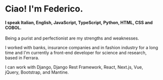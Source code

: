 # Ciao! I'm Federico.

#### I speak Italian, English, JavaScript, TypeScript, Python, HTML, CSS and COBOL.

Being a purist and perfectionist are my strengths and weaknesses.

I worked with banks, insurance companies and in fashion industry for a long time and I'm currently a front-end developer for science and research, based in Ferrara.

I can work with Django, Django Rest Framework, React, Next.js, Vue, jQuery, Bootstrap, and Mantine.
